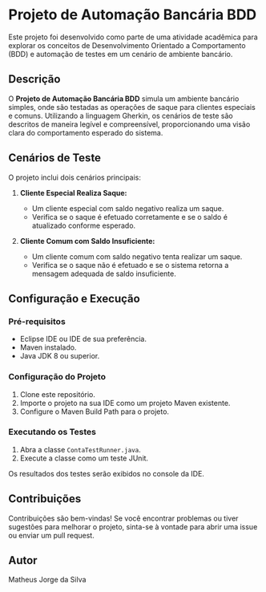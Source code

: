 # Projeto de Automação Bancária BDD

Este projeto foi desenvolvido como parte de uma atividade acadêmica para explorar os conceitos de Desenvolvimento Orientado a Comportamento (BDD) e automação de testes em um cenário de ambiente bancário.

## Descrição

O **Projeto de Automação Bancária BDD** simula um ambiente bancário simples, onde são testadas as operações de saque para clientes especiais e comuns. Utilizando a linguagem Gherkin, os cenários de teste são descritos de maneira legível e compreensível, proporcionando uma visão clara do comportamento esperado do sistema.

## Cenários de Teste

O projeto inclui dois cenários principais:

1. **Cliente Especial Realiza Saque:**
   - Um cliente especial com saldo negativo realiza um saque.
   - Verifica se o saque é efetuado corretamente e se o saldo é atualizado conforme esperado.

2. **Cliente Comum com Saldo Insuficiente:**
   - Um cliente comum com saldo negativo tenta realizar um saque.
   - Verifica se o saque não é efetuado e se o sistema retorna a mensagem adequada de saldo insuficiente.

## Configuração e Execução

### Pré-requisitos

- Eclipse IDE ou IDE de sua preferência.
- Maven instalado.
- Java JDK 8 ou superior.

### Configuração do Projeto

1. Clone este repositório.
2. Importe o projeto na sua IDE como um projeto Maven existente.
3. Configure o Maven Build Path para o projeto.

### Executando os Testes

1. Abra a classe `ContaTestRunner.java`.
2. Execute a classe como um teste JUnit.

Os resultados dos testes serão exibidos no console da IDE.

## Contribuições

Contribuições são bem-vindas! Se você encontrar problemas ou tiver sugestões para melhorar o projeto, sinta-se à vontade para abrir uma issue ou enviar um pull request.

## Autor

Matheus Jorge da Silva






